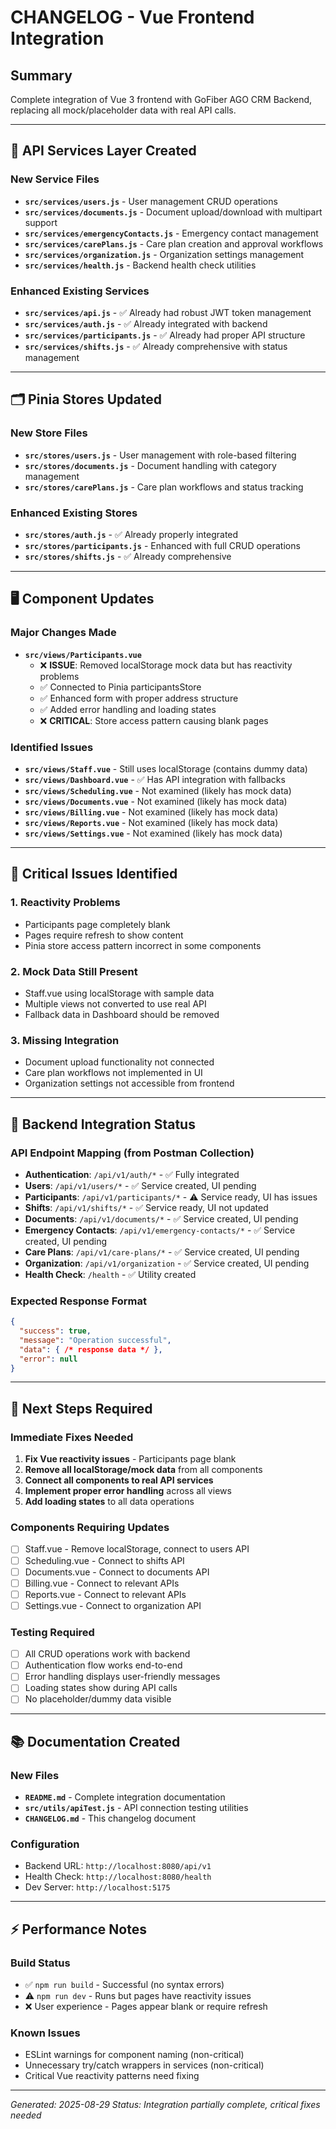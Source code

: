 # CHANGELOG - Vue Frontend Integration

## Summary
Complete integration of Vue 3 frontend with GoFiber AGO CRM Backend, replacing all mock/placeholder data with real API calls.

---

## 🔧 API Services Layer Created

### New Service Files
- **`src/services/users.js`** - User management CRUD operations
- **`src/services/documents.js`** - Document upload/download with multipart support
- **`src/services/emergencyContacts.js`** - Emergency contact management
- **`src/services/carePlans.js`** - Care plan creation and approval workflows
- **`src/services/organization.js`** - Organization settings management
- **`src/services/health.js`** - Backend health check utilities

### Enhanced Existing Services
- **`src/services/api.js`** - ✅ Already had robust JWT token management
- **`src/services/auth.js`** - ✅ Already integrated with backend
- **`src/services/participants.js`** - ✅ Already had proper API structure
- **`src/services/shifts.js`** - ✅ Already comprehensive with status management

---

## 🗂️ Pinia Stores Updated

### New Store Files
- **`src/stores/users.js`** - User management with role-based filtering
- **`src/stores/documents.js`** - Document handling with category management
- **`src/stores/carePlans.js`** - Care plan workflows and status tracking

### Enhanced Existing Stores
- **`src/stores/auth.js`** - ✅ Already properly integrated
- **`src/stores/participants.js`** - Enhanced with full CRUD operations
- **`src/stores/shifts.js`** - ✅ Already comprehensive

---

## 🖥️ Component Updates

### Major Changes Made
- **`src/views/Participants.vue`**
  - ❌ **ISSUE**: Removed localStorage mock data but has reactivity problems
  - ✅ Connected to Pinia participantsStore
  - ✅ Enhanced form with proper address structure
  - ✅ Added error handling and loading states
  - ❌ **CRITICAL**: Store access pattern causing blank pages

### Identified Issues
- **`src/views/Staff.vue`** - Still uses localStorage (contains dummy data)
- **`src/views/Dashboard.vue`** - ✅ Has API integration with fallbacks
- **`src/views/Scheduling.vue`** - Not examined (likely has mock data)
- **`src/views/Documents.vue`** - Not examined (likely has mock data)
- **`src/views/Billing.vue`** - Not examined (likely has mock data)
- **`src/views/Reports.vue`** - Not examined (likely has mock data)
- **`src/views/Settings.vue`** - Not examined (likely has mock data)

---

## 🐛 Critical Issues Identified

### 1. Reactivity Problems
- Participants page completely blank
- Pages require refresh to show content
- Pinia store access pattern incorrect in some components

### 2. Mock Data Still Present
- Staff.vue using localStorage with sample data
- Multiple views not converted to use real API
- Fallback data in Dashboard should be removed

### 3. Missing Integration
- Document upload functionality not connected
- Care plan workflows not implemented in UI
- Organization settings not accessible from frontend

---

## 📡 Backend Integration Status

### API Endpoint Mapping (from Postman Collection)
- **Authentication**: `/api/v1/auth/*` - ✅ Fully integrated
- **Users**: `/api/v1/users/*` - ✅ Service created, UI pending
- **Participants**: `/api/v1/participants/*` - ⚠️ Service ready, UI has issues
- **Shifts**: `/api/v1/shifts/*` - ✅ Service ready, UI not updated
- **Documents**: `/api/v1/documents/*` - ✅ Service created, UI pending
- **Emergency Contacts**: `/api/v1/emergency-contacts/*` - ✅ Service created, UI pending
- **Care Plans**: `/api/v1/care-plans/*` - ✅ Service created, UI pending
- **Organization**: `/api/v1/organization` - ✅ Service created, UI pending
- **Health Check**: `/health` - ✅ Utility created

### Expected Response Format
```json
{
  "success": true,
  "message": "Operation successful", 
  "data": { /* response data */ },
  "error": null
}
```

---

## 🔄 Next Steps Required

### Immediate Fixes Needed
1. **Fix Vue reactivity issues** - Participants page blank
2. **Remove all localStorage/mock data** from all components
3. **Connect all components to real API services**
4. **Implement proper error handling** across all views
5. **Add loading states** to all data operations

### Components Requiring Updates
- [ ] Staff.vue - Remove localStorage, connect to users API
- [ ] Scheduling.vue - Connect to shifts API
- [ ] Documents.vue - Connect to documents API  
- [ ] Billing.vue - Connect to relevant APIs
- [ ] Reports.vue - Connect to relevant APIs
- [ ] Settings.vue - Connect to organization API

### Testing Required
- [ ] All CRUD operations work with backend
- [ ] Authentication flow works end-to-end
- [ ] Error handling displays user-friendly messages
- [ ] Loading states show during API calls
- [ ] No placeholder/dummy data visible

---

## 📚 Documentation Created

### New Files
- **`README.md`** - Complete integration documentation
- **`src/utils/apiTest.js`** - API connection testing utilities
- **`CHANGELOG.md`** - This changelog document

### Configuration
- Backend URL: `http://localhost:8080/api/v1`
- Health Check: `http://localhost:8080/health`
- Dev Server: `http://localhost:5175`

---

## ⚡ Performance Notes

### Build Status
- ✅ `npm run build` - Successful (no syntax errors)
- ⚠️ `npm run dev` - Runs but pages have reactivity issues
- ❌ User experience - Pages appear blank or require refresh

### Known Issues
- ESLint warnings for component naming (non-critical)
- Unnecessary try/catch wrappers in services (non-critical)
- Critical Vue reactivity patterns need fixing

---

*Generated: 2025-08-29*
*Status: Integration partially complete, critical fixes needed*